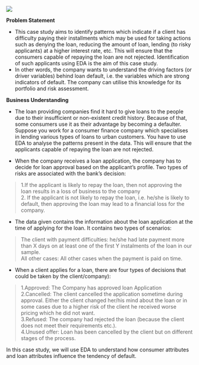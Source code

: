 ![](image.jfif)

**Problem Statement**

  - This case study aims to identify patterns which indicate if a client has difficulty paying their installments which may be used for taking actions such as denying the loan, reducing the amount of loan, lending (to risky applicants) at a higher interest rate, etc. This will ensure that the consumers capable of repaying the loan are not rejected. Identification of such applicants using EDA is the aim of this case study.
  - In other words, the company wants to understand the driving factors (or driver variables) behind loan default, i.e. the variables which are strong indicators of default.  The company can utilise this knowledge for its portfolio and risk assessment.
  
**Business Understanding**

  - The loan providing companies find it hard to give loans to the people due to their insufficient or non-existent credit history. Because of that, some consumers use it as their advantage by becoming a defaulter. Suppose you work for a consumer finance company which specialises in lending various types of loans to urban customers. You have to use EDA to analyse the patterns present in the data. This will ensure that the applicants capable of repaying the loan are not rejected.
  
  - When the company receives a loan application, the company has to decide for loan approval based on the applicant’s profile. Two types of risks are associated with the bank’s decision:
  > 1.If the applicant is likely to repay the loan, then not approving the loan results in a loss of business to the company<br>
  > 2. If the applicant is not likely to repay the loan, i.e. he/she is likely to default, then approving the loan may lead to a financial loss for the company.

 

  - The data given contains the information about the loan application at the time of applying for the loan. It contains two types of scenarios:
  > The client with payment difficulties: he/she had late payment more than X days on at least one of the first Y instalments of the loan in our sample.<br>
  > All other cases: All other cases when the payment is paid on time.

  - When a client applies for a loan, there are four types of decisions that could be taken by the client/company):

  > 1.Approved: The Company has approved loan Application <br>
  > 2.Cancelled: The client cancelled the application sometime during approval. Either the client changed her/his mind about the loan or in some cases due to a higher risk of the client he received worse pricing which he did not want. <br>
  > 3.Refused: The company had rejected the loan (because the client does not meet their requirements etc.). <br>
  > 4.Unused offer:  Loan has been cancelled by the client but on different stages of the process.

In this case study, we will use EDA to understand how consumer attributes and loan attributes influence the tendency of default.

 
